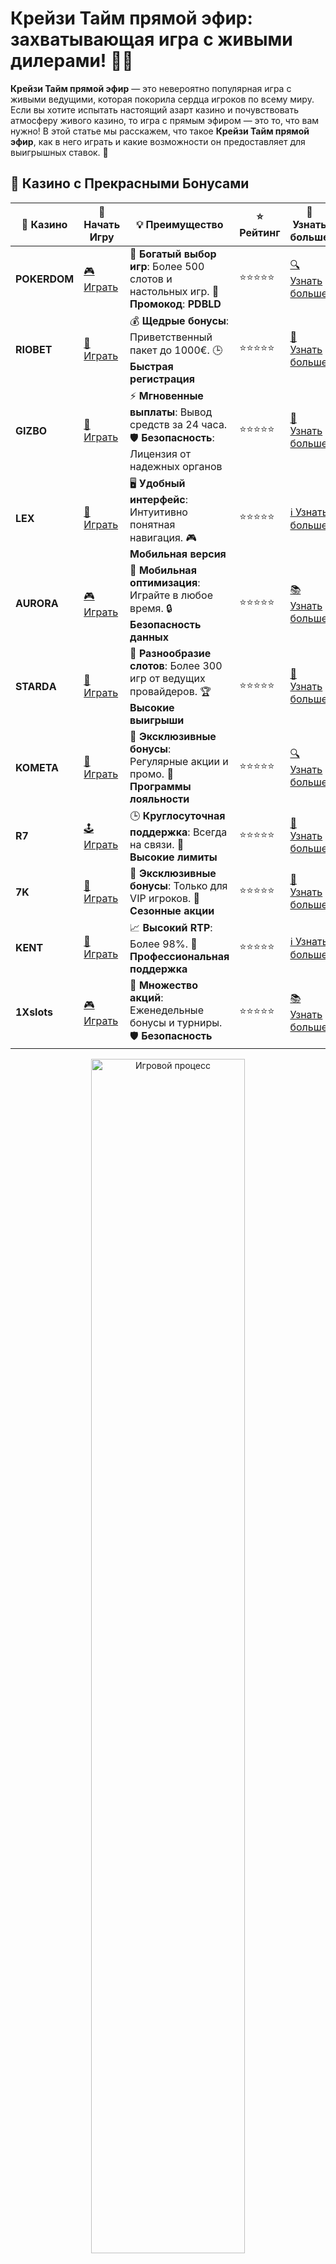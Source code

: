 # Крейзи Тайм прямой эфир: захватывающая игра с живыми дилерами! 🎡💸

**Крейзи Тайм прямой эфир** — это невероятно популярная игра с живыми ведущими, которая покорила сердца игроков по всему миру. Если вы хотите испытать настоящий азарт казино и почувствовать атмосферу живого казино, то игра с прямым эфиром — это то, что вам нужно! В этой статье мы расскажем, что такое **Крейзи Тайм прямой эфир**, как в него играть и какие возможности он предоставляет для выигрышных ставок. 🌟

## 🌟 Казино с Прекрасными Бонусами

| 🎲 **Казино** | 🔗 **Начать Игру** | 💡 **Преимущество** | ⭐ **Рейтинг** | 🔗 **Узнать больше** |
|--------------|---------------------|---------------------|----------------|----------------------|
| **POKERDOM**  | [🎮 Играть](https://brandplay.link/4k77v2yx) | 🎉 **Богатый выбор игр**: Более 500 слотов и настольных игр. 🎁 **Промокод**: **PDBLD** | ⭐⭐⭐⭐⭐ | [🔍 Узнать больше](https://brandplay.link/4k77v2yx) |
| **RIOBET**    | [🎰 Играть](https://brandplay.link/7xBLTPyj) | 💰 **Щедрые бонусы**: Приветственный пакет до 1000€. 🕒 **Быстрая регистрация** | ⭐⭐⭐⭐⭐ | [📖 Узнать больше](https://brandplay.link/7xBLTPyj) |
| **GIZBO**     | [🎲 Играть](https://brandplay.link/bprXw4YV) | ⚡ **Мгновенные выплаты**: Вывод средств за 24 часа. 🛡️ **Безопасность**: Лицензия от надежных органов | ⭐⭐⭐⭐⭐ | [📝 Узнать больше](https://brandplay.link/bprXw4YV) |
| **LEX**       | [🤑 Играть](https://brandplay.link/zW4hdDFV) | 🖥️ **Удобный интерфейс**: Интуитивно понятная навигация. 🎮 **Мобильная версия** | ⭐⭐⭐⭐⭐ | [ℹ️ Узнать больше](https://brandplay.link/zW4hdDFV) |
| **AURORA**    | [🎮 Играть](https://10trafic-stat2.com/click/668546556bcc6313411604bd/6766/13032/subaccount) | 📱 **Мобильная оптимизация**: Играйте в любое время. 🔒 **Безопасность данных** | ⭐⭐⭐⭐⭐ | [📚 Узнать больше](https://10trafic-stat2.com/click/668546556bcc6313411604bd/6766/13032/subaccount) |
| **STARDА**    | [🎯 Играть](https://brandplay.link/fB7xwRFL) | 🎰 **Разнообразие слотов**: Более 300 игр от ведущих провайдеров. 🏆 **Высокие выигрыши** | ⭐⭐⭐⭐⭐ | [🔎 Узнать больше](https://brandplay.link/fB7xwRFL) |
| **KOMETA**    | [🎰 Играть](https://brandplay.link/8ZymQJV8) | 🎁 **Эксклюзивные бонусы**: Регулярные акции и промо. 🔄 **Программы лояльности** | ⭐⭐⭐⭐⭐ | [🔍 Узнать больше](https://brandplay.link/8ZymQJV8) |
| **R7**        | [🕹️ Играть](https://brandplay.link/bMd3Yjsw) | 🕒 **Круглосуточная поддержка**: Всегда на связи. 💸 **Высокие лимиты** | ⭐⭐⭐⭐⭐ | [📖 Узнать больше](https://brandplay.link/bMd3Yjsw) |
| **7K**        | [🎲 Играть](https://brandplay.link/BvQyFShp) | 🌟 **Эксклюзивные бонусы**: Только для VIP игроков. 🎉 **Сезонные акции** | ⭐⭐⭐⭐⭐ | [📝 Узнать больше](https://brandplay.link/BvQyFShp) |
| **KENT**      | [🤑 Играть](https://brandplay.link/Fv2WP3js) | 📈 **Высокий RTP**: Более 98%. 💼 **Профессиональная поддержка** | ⭐⭐⭐⭐⭐ | [ℹ️ Узнать больше](https://brandplay.link/Fv2WP3js) |
| **1Xslots**   | [🎮 Играть](https://brandplay.link/hSB1khtr) | 🎉 **Множество акций**: Еженедельные бонусы и турниры. 🛡️ **Безопасность** | ⭐⭐⭐⭐⭐ | [📚 Узнать больше](https://brandplay.link/hSB1khtr) |

<div align="center"> <img src="https://i.pinimg.com/originals/1d/b3/25/1db325483acbe642c6d4e6fdd73a4988.gif" alt="Игровой процесс" width="70%"> </div>
---

## 🚀 Быстрые Выигрыши и Поддержка

| 🎲 **Казино** | 🔗 **Начать Игру** | 💡 **Преимущество** | ⭐ **Рейтинг** | 🔗 **Узнать больше** |
|--------------|---------------------|---------------------|----------------|----------------------|
| **GAMA**      | [🎯 Играть](https://brandplay.link/j6NMKsDz) | 🔍 **Интуитивный интерфейс**: Легкость использования. 🏅 **Престижные турниры** | ⭐⭐⭐⭐☆ | [🔎 Узнать больше](https://brandplay.link/j6NMKsDz) |
| **ONION**     | [🎰 Играть](https://brandplay.link/zBGRVpQ9) | 🤑 **Низкие ставки**: Идеально для начинающих. 🔄 **Быстрые выводы** | ⭐⭐⭐⭐☆ | [🔍 Узнать больше](https://brandplay.link/zBGRVpQ9) |
| **ЧЕМПИОН**   | [🕹️ Играть](https://temon-gter.cfd/go/lRq?p80412p304504pcc44t17455) | 🏅 **Лояльная программа**: Награды за активность. 🎁 **Ежемесячные бонусы** | ⭐⭐⭐⭐☆ | [📖 Узнать больше](https://temon-gter.cfd/go/lRq?p80412p304504pcc44t17455) |
| **VAVADA**    | [🎲 Играть](https://vavadapartner.pro/?promo=ea5c9275-6854-4505-94fc-95ab18221945-linkb2) | 🚀 **Быстрая регистрация**: Начните играть мгновенно. 🔐 **Безопасные транзакции** | ⭐⭐⭐⭐☆ | [📝 Узнать больше](https://vavadapartner.pro/?promo=ea5c9275-6854-4505-94fc-95ab18221945-linkb2) |
| **FRIENDS**   | [🤑 Играть](https://gofriends.mba/linkb2) | 🤝 **Социальные игры**: Играйте с друзьями. 🌐 **Мультиплатформенность** | ⭐⭐⭐⭐☆ | [ℹ️ Узнать больше](https://gofriends.mba/linkb2) |
| **1WIN**      | [🎮 Играть](https://brandplay.link/smXVpBbG) | 🏆 **Спортивные ставки**: Широкий выбор видов спорта. 💵 **Высокие коэффициенты** | ⭐⭐⭐⭐☆ | [📚 Узнать больше](https://brandplay.link/smXVpBbG) |
| **DRIP**      | [🎯 Играть](https://drp-ircp01.com/c07e6a3db) | 🌐 **Инновационные игры**: Новейшие игровые технологии. 🛡️ **Высокая безопасность** | ⭐⭐⭐⭐☆ | [🔎 Узнать больше](https://drp-ircp01.com/c07e6a3db) |
| **JOYCASINO** | [🎰 Играть](https://rpc30.call2me.pro/?/ru/registration?apkpop=0&partner=p24970p3291217pc98f) | 🎁 **Приятные бонусы**: Ежедневные акции и подарки. 🕹️ **Разнообразие игр** | ⭐⭐⭐⭐☆ | [🔍 Узнать больше](https://rpc30.call2me.pro/?/ru/registration?apkpop=0&partner=p24970p3291217pc98f) |
| **PLAYFORTUNA** | [🎮 Играть](https://fortunapromo.net/alt/playfortuna/registration?0dc4a9362a71feb7e3f165fb8e766f70) | 🎉 **Регулярные акции**: Бонусы, фриспины и многое другое. 🏅 **Турниры** | ⭐⭐⭐⭐☆ | [📚 Узнать больше](https://fortunapromo.net/alt/playfortuna/registration?0dc4a9362a71feb7e3f165fb8e766f70) |
| **SYKAA**     | [🤑 Играть](https://s-two-way.com/?source=linkb2&pid=30697) | 💸 **Доступные ставки**: Идеально для новичков. 🎁 **Щедрые бонусы** | ⭐⭐⭐⭐☆ | [🔍 Узнать больше](https://s-two-way.com/?source=linkb2&pid=30697) |

<div align="center"> <img src="https://i.pinimg.com/originals/1d/b3/25/1db325483acbe642c6d4e6fdd73a4988.gif" alt="Игровой процесс" width="70%"> </div>

![Крейзи Тайм Прямой Эфир](https://i.pinimg.com/originals/a9/29/6e/a9296ea1cf6a7c20a985e593451f0323.png)

## Что такое **Крейзи Тайм прямой эфир**? 🎥🎡

**Крейзи Тайм прямой эфир** — это уникальная версия популярной игры от Evolution Gaming, в которой вы можете наблюдать за настоящими живыми ведущими, крутя колесо фортуны и участвуя в увлекательных бонусных играх. Все происходящее в эфире происходит в реальном времени, что делает игру еще более захватывающей и атмосферной. Прямой эфир — это не просто онлайн-игра, а настоящий опыт, приближенный к реальному казино.

Колесо состоит из различных секторов с номерами и бонусами. Каждый сектор имеет свой коэффициент, а бонусные игры, такие как **Crazy Time**, **Pachinko**, **Coin Flip** и **Cash Hunt**, предлагают игрокам уникальные возможности для выигрыша множителей и фриспинов.

## Как играть в **Крейзи Тайм прямой эфир**? 🕹️💰

### 1. **Ставки на сектор колеса** 🎯
Перед каждым вращением колесо делится на несколько секторов с различными значениями и бонусами. Вы можете ставить на числовые секторы или на бонусные игры. Чем выше ставка, тем больше шансов на крупные выигрыши.

### 2. **Крутите колесо!** 🎡
После того как ставки сделаны, ведущий в прямом эфире запускает колесо, и вы ждете, на какой сектор оно остановится. Если колесо останавливается на вашем выбранном секторе, вы выигрываете, а если попадаете на бонусный сектор, активируется бонусная игра.

### 3. **Бонусные раунды** 🎁
Каждый бонусный сектор предлагает особые возможности для выигрыша:
- **Crazy Time**: Легендарный бонус, где можно выиграть огромные множители.
- **Pachinko**: Игра, в которой мячики падают по доске, и каждый из них может привести к крупному выигрышу.
- **Cash Hunt**: Выбирайте скрытые символы с множителями для получения уникальных призов.
- **Coin Flip**: Игра с монетой, где нужно угадать, какая сторона выпадет.

## Почему стоит играть в **Крейзи Тайм прямой эфир**? 🎉

**Крейзи Тайм прямой эфир** — это не просто игра, а целое событие, где каждый момент может стать решающим для выигрыша! Вот несколько причин, почему стоит выбрать эту игру:

- **Живые ведущие**: Атмосфера настоящего казино, благодаря ведению игры реальными людьми в прямом эфире.
- **Интерактивные бонусы**: Уникальные бонусные игры с огромными шансами на крупные множители и фриспины.
- **Шанс на большие выигрыши**: Игра дает возможность заработать реальные деньги благодаря множеству бонусных раундов.
- **Высокий коэффициент увлекательности**: Постоянное напряжение и азарт, каждый спин — это шанс на победу!

## Где играть в **Крейзи Тайм прямой эфир**? 🌐

Для игры в **Крейзи Тайм прямой эфир** вам нужно выбрать онлайн-казино, которое предлагает эту игру с живыми ведущими. Вот некоторые проверенные казино, где можно наслаждаться этой увлекательной игрой:

- **Pokerdom** 🎰
- **Riobet** 💎
- **Gizbo** 🌟
- **7K** 🏆
- **Kent** 🔥

Эти казино предлагают отличные условия для игры в прямом эфире и бонусы для новых игроков, что делает участие в **Крейзи Тайм** еще более привлекательным.

## Стратегии для игры в **Крейзи Тайм прямой эфир** 🎯

Хотя **Крейзи Тайм** в основном зависит от удачи, можно использовать несколько стратегий для увеличения шансов на успех:

- **Управление банкроллом**: Устанавливайте лимиты на ставки и не выходите за рамки установленного бюджета.
- **Ставки на бонусные игры**: Бонусные раунды предлагают наибольшие выигрыши, поэтому стоит ставить на сектора с бонусами.
- **Следите за результатами**: Иногда полезно анализировать результаты предыдущих раундов, чтобы сделать более обоснованные ставки.

## Заключение: Погрузитесь в мир **Крейзи Тайм прямой эфир**! 🎉💰

**Крейзи Тайм прямой эфир** — это игра, которая приносит максимальный азарт и возможность выиграть большие деньги, благодаря живым ведущим и множеству бонусных игр. Погрузитесь в этот захватывающий мир и испытайте свою удачу прямо сейчас!

Присоединяйтесь к **Крейзи Тайм** в одном из рекомендованных онлайн-казино, ставьте на удачу и выигрывайте вместе с живыми ведущими! 🎯💸
